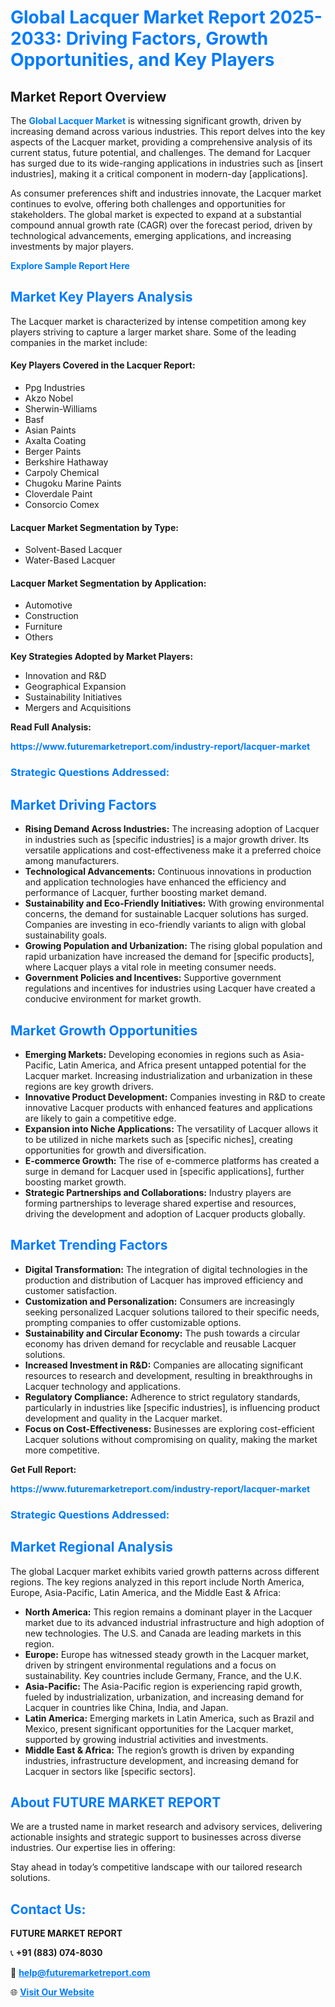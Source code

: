<h1 style="color: #007BFF;">Global Lacquer Market Report 2025-2033: Driving Factors, Growth Opportunities, and Key Players</h1>

<section id="overview">
<h2>Market Report Overview</h2>
<p>The <a href="https://www.futuremarketreport.com/industry-report/lacquer-market" style="color: #007BFF; text-decoration: none;"><strong>Global Lacquer Market</strong></a> is witnessing significant growth, driven by increasing demand across various industries. This report delves into the key aspects of the Lacquer market, providing a comprehensive analysis of its current status, future potential, and challenges. The demand for Lacquer has surged due to its wide-ranging applications in industries such as [insert industries], making it a critical component in modern-day [applications].</p>
<p>As consumer preferences shift and industries innovate, the Lacquer market continues to evolve, offering both challenges and opportunities for stakeholders. The global market is expected to expand at a substantial compound annual growth rate (CAGR) over the forecast period, driven by technological advancements, emerging applications, and increasing investments by major players.</p>
</section>

<section id="overview">
<p><a href="https://www.futuremarketreport.com/request-sample/reportId=31305" style="color: #007BFF; text-decoration: none;"><strong>Explore Sample Report Here</strong></a></p>
</section>

<section id="key-players">
<h2 style="color: #007BFF;">Market Key Players Analysis</h2>
<p>The Lacquer market is characterized by intense competition among key players striving to capture a larger market share. Some of the leading companies in the market include:</p>
<h4>Key Players Covered in the Lacquer Report:</h4>
<ul><li>Ppg Industries</li><li>Akzo Nobel</li><li>Sherwin-Williams</li><li>Basf</li><li>Asian Paints</li><li>Axalta Coating</li><li>Berger Paints</li><li>Berkshire Hathaway</li><li>Carpoly Chemical</li><li>Chugoku Marine Paints</li><li>Cloverdale Paint</li><li>Consorcio Comex</li></ul>
<h4>Lacquer Market Segmentation by Type:</h4>
<ul><li>Solvent-Based Lacquer</li><li>Water-Based Lacquer</li></ul>

<h4>Lacquer Market Segmentation by Application:</h4>
<ul><li>Automotive</li><li>Construction</li><li>Furniture</li><li>Others</li></ul>
<p><strong>Key Strategies Adopted by Market Players:</strong></p>
<ul>
<li>Innovation and R&D</li>
<li>Geographical Expansion</li>
<li>Sustainability Initiatives</li>
<li>Mergers and Acquisitions</li>
</ul>
</section>

<section>
<p><strong>Read Full Analysis: </strong></p><a href="https://www.futuremarketreport.com/industry-report/lacquer-market" style="color: #007BFF; text-decoration: none;"><strong>https://www.futuremarketreport.com/industry-report/lacquer-market</strong></a>
<h3 style="color: #007BFF;">Strategic Questions Addressed:</h3>
</section>

<section id="driving-factors">
<h2 style="color: #007BFF;">Market Driving Factors</h2>
<ul>
<li><strong>Rising Demand Across Industries:</strong> The increasing adoption of Lacquer in industries such as [specific industries] is a major growth driver. Its versatile applications and cost-effectiveness make it a preferred choice among manufacturers.</li>
<li><strong>Technological Advancements:</strong> Continuous innovations in production and application technologies have enhanced the efficiency and performance of Lacquer, further boosting market demand.</li>
<li><strong>Sustainability and Eco-Friendly Initiatives:</strong> With growing environmental concerns, the demand for sustainable Lacquer solutions has surged. Companies are investing in eco-friendly variants to align with global sustainability goals.</li>
<li><strong>Growing Population and Urbanization:</strong> The rising global population and rapid urbanization have increased the demand for [specific products], where Lacquer plays a vital role in meeting consumer needs.</li>
<li><strong>Government Policies and Incentives:</strong> Supportive government regulations and incentives for industries using Lacquer have created a conducive environment for market growth.</li>
</ul>
</section>

<section id="growth-opportunities">
<h2 style="color: #007BFF;">Market Growth Opportunities</h2>
<ul>
<li><strong>Emerging Markets:</strong> Developing economies in regions such as Asia-Pacific, Latin America, and Africa present untapped potential for the Lacquer market. Increasing industrialization and urbanization in these regions are key growth drivers.</li>
<li><strong>Innovative Product Development:</strong> Companies investing in R&D to create innovative Lacquer products with enhanced features and applications are likely to gain a competitive edge.</li>
<li><strong>Expansion into Niche Applications:</strong> The versatility of Lacquer allows it to be utilized in niche markets such as [specific niches], creating opportunities for growth and diversification.</li>
<li><strong>E-commerce Growth:</strong> The rise of e-commerce platforms has created a surge in demand for Lacquer used in [specific applications], further boosting market growth.</li>
<li><strong>Strategic Partnerships and Collaborations:</strong> Industry players are forming partnerships to leverage shared expertise and resources, driving the development and adoption of Lacquer products globally.</li>
</ul>
</section>

<section id="trending-factors">
<h2 style="color: #007BFF;">Market Trending Factors</h2>
<ul>
<li><strong>Digital Transformation:</strong> The integration of digital technologies in the production and distribution of Lacquer has improved efficiency and customer satisfaction.</li>
<li><strong>Customization and Personalization:</strong> Consumers are increasingly seeking personalized Lacquer solutions tailored to their specific needs, prompting companies to offer customizable options.</li>
<li><strong>Sustainability and Circular Economy:</strong> The push towards a circular economy has driven demand for recyclable and reusable Lacquer solutions.</li>
<li><strong>Increased Investment in R&D:</strong> Companies are allocating significant resources to research and development, resulting in breakthroughs in Lacquer technology and applications.</li>
<li><strong>Regulatory Compliance:</strong> Adherence to strict regulatory standards, particularly in industries like [specific industries], is influencing product development and quality in the Lacquer market.</li>
<li><strong>Focus on Cost-Effectiveness:</strong> Businesses are exploring cost-efficient Lacquer solutions without compromising on quality, making the market more competitive.</li>
</ul>
</section>

<section>
<p><strong>Get Full Report: </strong></p><a href="https://www.futuremarketreport.com/industry-report/lacquer-market" style="color: #007BFF; text-decoration: none;"><strong>https://www.futuremarketreport.com/industry-report/lacquer-market</strong></a>
<h3 style="color: #007BFF;">Strategic Questions Addressed:</h3>
</section>


<section id="regional-analysis">
<h2 style="color: #007BFF;">Market Regional Analysis</h2>
<p>The global Lacquer market exhibits varied growth patterns across different regions. The key regions analyzed in this report include North America, Europe, Asia-Pacific, Latin America, and the Middle East & Africa:</p>
<ul>
<li><strong>North America:</strong> This region remains a dominant player in the Lacquer market due to its advanced industrial infrastructure and high adoption of new technologies. The U.S. and Canada are leading markets in this region.</li>
<li><strong>Europe:</strong> Europe has witnessed steady growth in the Lacquer market, driven by stringent environmental regulations and a focus on sustainability. Key countries include Germany, France, and the U.K.</li>
<li><strong>Asia-Pacific:</strong> The Asia-Pacific region is experiencing rapid growth, fueled by industrialization, urbanization, and increasing demand for Lacquer in countries like China, India, and Japan.</li>
<li><strong>Latin America:</strong> Emerging markets in Latin America, such as Brazil and Mexico, present significant opportunities for the Lacquer market, supported by growing industrial activities and investments.</li>
<li><strong>Middle East & Africa:</strong> The region’s growth is driven by expanding industries, infrastructure development, and increasing demand for Lacquer in sectors like [specific sectors].</li>
</ul>
</section>

<footer>
<h2 style="color: #007BFF;">About FUTURE MARKET REPORT</h2>
<p>We are a trusted name in market research and advisory services, delivering actionable insights and strategic support to businesses across diverse industries. Our expertise lies in offering:</p>

<p>Stay ahead in today’s competitive landscape with our tailored research solutions.</p>

<h2 style="color: #007BFF;">Contact Us:</h2>
<p><strong>FUTURE MARKET REPORT</strong></p>
<p>📞 <strong>+91 (883) 074-8030</strong></p>
<p>📧 <strong><a href="mailto:help@futuremarketreport.com" style="color: #007BFF;">help@futuremarketreport.com</a></strong></p>
<p>🌐 <strong><a href="https://www.futuremarketreport.com/" style="color: #007BFF;">Visit Our Website</a></strong></p>
</footer>
